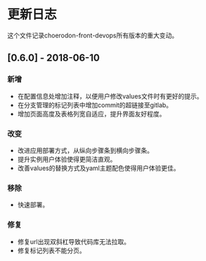 # 更新日志
这个文件记录choerodon-front-devops所有版本的重大变动。

## [0.6.0] - 2018-06-10
### 新增
- 在配置信息处增加注释，以便用户修改values文件时有更好的提示。
- 在分支管理的标记列表中增加commit的超链接至gitlab。
- 增加页面高度及表格列宽自适应，提升界面友好程度。

### 改变
- 改进应用部署方式，从纵向步骤条到横向步骤条。
- 提升实例用户体验使得更简洁直观。
- 改善values的替换方式及yaml主题配色使得用户体验更佳。

### 移除
- 快速部署。

### 修复
- 修复url出现双斜杠导致代码库无法拉取。
- 修复标记列表不能分页。